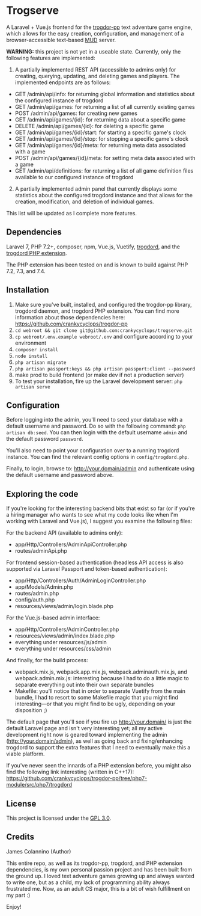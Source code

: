 # Trogserve

A Laravel + Vue.js frontend for the [trogdor-pp](https://github.com/crankycyclops/trogdor-pp "trogdor-pp") text adventure game engine, which allows for the easy creation, configuration, and management of a browser-accessible text-based [MUD](https://en.wikipedia.org/wiki/MUD "MUD") server.

**WARNING:** this project is not yet in a useable state. Currently, only the following features are implemented:

1. A partially implemented REST API (accessible to admins only) for creating, querying, updating, and deleting games and players. The implemented endpoints are as follows:
 - GET /admin/api/info: for returning global information and statistics about the configured instance of trogdord
 - GET /admin/api/games: for returning a list of all currently existing games
 - POST /admin/api/games: for creating new games
 - GET /admin/api/games/{id}: for returning data about a specific game
 - DELETE /admin/api/games/{id}: for deleting a specific game
 - GET /admin/api/games/{id}/start: for starting a specific game's clock
 - GET /admin/api/games/{id}/stop: for stopping a specific game's clock
 - GET /admin/api/games/{id}/meta: for returning meta data associated with a game
 - POST /admin/api/games/{id}/meta: for setting meta data associated with a game
 - GET /admin/api/definitions: for returning a list of all game definition files available to our configured instance of trogdord
2. A partially implemented admin panel that currently displays some statistics about the configured trogdord instance and that allows for the creation, modification, and deletion of individual games.

This list will be updated as I complete more features.

## Dependencies

Laravel 7, PHP 7.2+, composer, npm, Vue.js, Vuetify, [trogdord](https://github.com/crankycyclops/trogdor-pp "trogdord"), and the [trogdord PHP extension](https://github.com/crankycyclops/trogdor-pp/tree/php7-module/src/php7/trogdord "trogdord PHP extension").

The PHP extension has been tested on and is known to build against PHP 7.2, 7.3, and 7.4.

## Installation

1. Make sure you've built, installed, and configured the trogdor-pp library, trogdord daemon, and trogdord PHP extension. You can find more information about those dependencies here: https://github.com/crankycyclops/trogdor-pp
2. `cd webroot && git clone git@github.com:crankycyclops/trogserve.git`
3. `cp webroot/.env.example webroot/.env` and configure according to your environment
4. `composer install`
5. `node install`
6. `php artisan migrate`
7. `php artisan passport:keys && php artisan passport:client --password`
8. make prod to build frontend (or make dev if not a production server)
9. To test your installation, fire up the Laravel development server: `php artisan serve`

## Configuration

Before logging into the admin, you'll need to seed your database with a default username and password. Do so with the following command: `php artisan db:seed`. You can then login with the default username `admin` and the default password `password`.

You'll also need to point your configuration over to a running trogdord instance. You can find the relevant config options in `config/trogdord.php`.

Finally, to login, browse to: http://your.domain/admin and authenticate using the default username and password above.

## Exploring the code

If you're looking for the interesting backend bits that exist so far (or if you're a hiring manager who wants to see what my code looks like when I'm working with Laravel and Vue.js), I suggest you examine the following files:

For the backend API (available to admins only):

- app/Http/Controllers/AdminApiController.php
- routes/adminApi.php

For frontend session-based authentication (headless API access is also supported via Laravel Passport and token-based authentication):

- app/Http/Controllers/Auth/AdminLoginController.php
- app/Models/Admin.php
- routes/admin.php
- config/auth.php
- resources/views/admin/login.blade.php

For the Vue.js-based admin interface:

- app/Http/Controllers/AdminController.php
- resources/views/admin/index.blade.php
- everything under resources/js/admin
- everything under resources/css/admin

And finally, for the build process:

- webpack.mix.js, webpack.app.mix.js, webpack.adminauth.mix.js, and webpack.admin.mix.js: interesting because I had to do a little magic to separate everything out into their own separate bundles
- Makefile: you'll notice that in order to separate Vuetify from the main bundle, I had to resort to some Makefile magic that you might find interesting—or that you might find to be ugly, depending on your disposition ;)

The default page that you'll see if you fire up http://your.domain/ is just the default Laravel page and isn't very interesting yet; all my active development right now is geared toward implementing the admin (http://your.domain/admin), as well as going back and fixing/enhancing trogdord to support the extra features that I need to eventually make this a viable platform.

If you've never seen the innards of a PHP extension before, you might also find the following link interesting (written in C++17): https://github.com/crankycyclops/trogdor-pp/tree/php7-module/src/php7/trogdord

## License

This project is licensed under the [GPL 3.0](https://www.gnu.org/licenses/gpl-3.0.en.html "GPL 3.0").

## Credits

James Colannino (Author)

This entire repo, as well as its trogdor-pp, trogdord, and PHP extension dependencies, is my own personal passion project and has been built from the ground up. I loved text adventure games growing up and always wanted to write one, but as a child, my lack of programming ability always frustrated me. Now, as an adult CS major, this is a bit of wish fulfillment on my part :)

Enjoy!